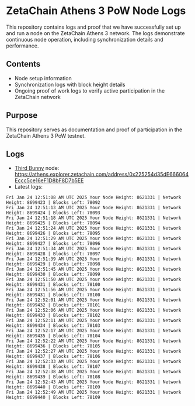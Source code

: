 # ZetaChain Athens 3 PoW Node Logs
This repository contains logs and proof that we have successfully set up and run a node on the ZetaChain Athens 3 network. The logs demonstrate continuous node operation, including synchronization details and performance.

## Contents
- Node setup information
- Synchronization logs with block height details
- Ongoing proof of work logs to verify active participation in the ZetaChain network

## Purpose
This repository serves as documentation and proof of participation in the ZetaChain Athens 3 PoW testnet.

## Logs

- [Third Bunny](https://thirdbunny.xyz/) node: https://athens.explorer.zetachain.com/address/0x225254d35dE666064Eccc5ce16eF1D8bF8D7b5EE
- Latest logs:
```
Fri Jan 24 12:51:08 AM UTC 2025 Your Node Height: 8621331 | Network Height: 8699423 | Blocks Left: 78092
Fri Jan 24 12:51:13 AM UTC 2025 Your Node Height: 8621331 | Network Height: 8699424 | Blocks Left: 78093
Fri Jan 24 12:51:18 AM UTC 2025 Your Node Height: 8621331 | Network Height: 8699425 | Blocks Left: 78094
Fri Jan 24 12:51:24 AM UTC 2025 Your Node Height: 8621331 | Network Height: 8699426 | Blocks Left: 78095
Fri Jan 24 12:51:29 AM UTC 2025 Your Node Height: 8621331 | Network Height: 8699427 | Blocks Left: 78096
Fri Jan 24 12:51:34 AM UTC 2025 Your Node Height: 8621331 | Network Height: 8699428 | Blocks Left: 78097
Fri Jan 24 12:51:39 AM UTC 2025 Your Node Height: 8621331 | Network Height: 8699429 | Blocks Left: 78098
Fri Jan 24 12:51:45 AM UTC 2025 Your Node Height: 8621331 | Network Height: 8699430 | Blocks Left: 78099
Fri Jan 24 12:51:50 AM UTC 2025 Your Node Height: 8621331 | Network Height: 8699431 | Blocks Left: 78100
Fri Jan 24 12:51:56 AM UTC 2025 Your Node Height: 8621331 | Network Height: 8699431 | Blocks Left: 78100
Fri Jan 24 12:52:01 AM UTC 2025 Your Node Height: 8621331 | Network Height: 8699432 | Blocks Left: 78101
Fri Jan 24 12:52:06 AM UTC 2025 Your Node Height: 8621331 | Network Height: 8699433 | Blocks Left: 78102
Fri Jan 24 12:52:11 AM UTC 2025 Your Node Height: 8621331 | Network Height: 8699434 | Blocks Left: 78103
Fri Jan 24 12:52:17 AM UTC 2025 Your Node Height: 8621331 | Network Height: 8699435 | Blocks Left: 78104
Fri Jan 24 12:52:22 AM UTC 2025 Your Node Height: 8621331 | Network Height: 8699436 | Blocks Left: 78105
Fri Jan 24 12:52:27 AM UTC 2025 Your Node Height: 8621331 | Network Height: 8699437 | Blocks Left: 78106
Fri Jan 24 12:52:33 AM UTC 2025 Your Node Height: 8621331 | Network Height: 8699438 | Blocks Left: 78107
Fri Jan 24 12:52:38 AM UTC 2025 Your Node Height: 8621331 | Network Height: 8699439 | Blocks Left: 78108
Fri Jan 24 12:52:43 AM UTC 2025 Your Node Height: 8621331 | Network Height: 8699440 | Blocks Left: 78109
Fri Jan 24 12:52:49 AM UTC 2025 Your Node Height: 8621331 | Network Height: 8699440 | Blocks Left: 78109
```
